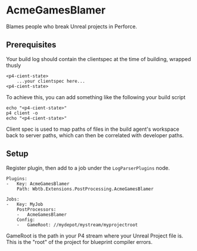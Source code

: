 # AcmeGamesBlamer

Blames people who break Unreal projects in Perforce. 

## Prerequisites

Your build log should contain the clientspec at the time of building, wrapped thusly 
    
    <p4-cient-state>
        ...your clientspec here...
    <p4-cient-state>

To achieve this, you can add something like the following your build script

    echo "<p4-cient-state>"
    p4 client -o
    echo "<p4-cient-state>"

Client spec is used to map paths of files in the build agent's workspace back to server paths, which can then be correlated with developer paths.

## Setup

Register plugin, then add to a job under the `LogParserPlugins` node.

    Plugins:
    -   Key: AcmeGamesBlamer
        Path: Wbtb.Extensions.PostProcessing.AcmeGamesBlamer

    Jobs:
    -   Key: MyJob
        PostProcessors: 
        -   AcmeGamesBlamer
        Config:
        -   GameRoot: //mydepot/mystream/myprojectroot

GameRoot is the path in your P4 stream where your Unreal Project file is. This is the "root" of the project for blueprint compiler errors.
